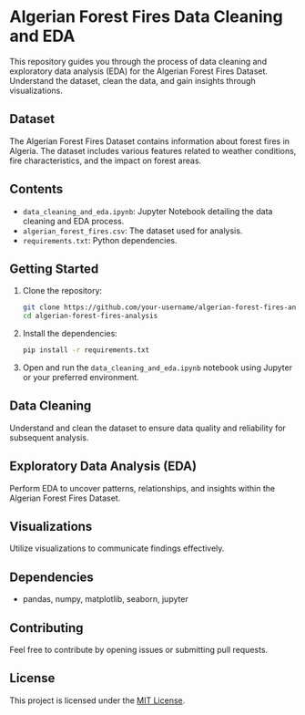 # Algerian Forest Fires Data Cleaning and EDA

This repository guides you through the process of data cleaning and exploratory data analysis (EDA) for the Algerian Forest Fires Dataset. Understand the dataset, clean the data, and gain insights through visualizations.

## Dataset

The Algerian Forest Fires Dataset contains information about forest fires in Algeria. The dataset includes various features related to weather conditions, fire characteristics, and the impact on forest areas.

## Contents

- `data_cleaning_and_eda.ipynb`: Jupyter Notebook detailing the data cleaning and EDA process.
- `algerian_forest_fires.csv`: The dataset used for analysis.
- `requirements.txt`: Python dependencies.

## Getting Started

1. Clone the repository:

    ```bash
    git clone https://github.com/your-username/algerian-forest-fires-analysis.git
    cd algerian-forest-fires-analysis
    ```

2. Install the dependencies:

    ```bash
    pip install -r requirements.txt
    ```

3. Open and run the `data_cleaning_and_eda.ipynb` notebook using Jupyter or your preferred environment.

## Data Cleaning

Understand and clean the dataset to ensure data quality and reliability for subsequent analysis.

## Exploratory Data Analysis (EDA)

Perform EDA to uncover patterns, relationships, and insights within the Algerian Forest Fires Dataset.

## Visualizations

Utilize visualizations to communicate findings effectively.

## Dependencies

- pandas, numpy, matplotlib, seaborn, jupyter

## Contributing

Feel free to contribute by opening issues or submitting pull requests.

## License

This project is licensed under the [MIT License](LICENSE).
